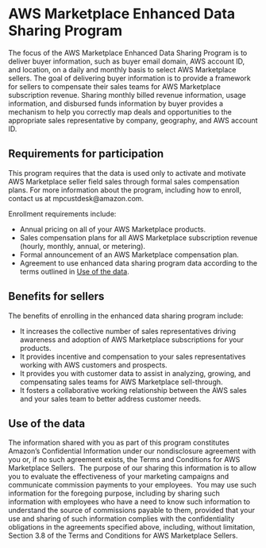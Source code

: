 # AWS Marketplace Enhanced Data Sharing Program<a name="enhanced-data-sharing-program"></a>

 The focus of the AWS Marketplace Enhanced Data Sharing Program is to deliver buyer information, such as buyer email domain, AWS account ID, and location, on a daily and monthly basis to select AWS Marketplace sellers\. The goal of delivering buyer information is to provide a framework for sellers to compensate their sales teams for AWS Marketplace subscription revenue\. Sharing monthly billed revenue information, usage information, and disbursed funds information by buyer provides a mechanism to help you correctly map deals and opportunities to the appropriate sales representative by company, geography, and AWS account ID\. 

## Requirements for participation<a name="requirements-for-aws-marketplace-seller-participation"></a>

 This program requires that the data is used only to activate and motivate AWS Marketplace seller field sales through formal sales compensation plans\. For more information about the program, including how to enroll, contact us at mpcustdesk@amazon\.com\. 

Enrollment requirements include:
+  Annual pricing on all of your AWS Marketplace products\. 
+  Sales compensation plans for all AWS Marketplace subscription revenue \(hourly, monthly, annual, or metering\)\. 
+  Formal announcement of an AWS Marketplace compensation plan\. 
+  Agreement to use enhanced data sharing program data according to the terms outlined in [Use of the data](#use-of-the-data)\. 

## Benefits for sellers<a name="benefits-for-aws-marketplace-sellers"></a>

 The benefits of enrolling in the enhanced data sharing program include: 
+  It increases the collective number of sales representatives driving awareness and adoption of AWS Marketplace subscriptions for your products\. 
+  It provides incentive and compensation to your sales representatives working with AWS customers and prospects\. 
+  It provides you with customer data to assist in analyzing, growing, and compensating sales teams for AWS Marketplace sell\-through\. 
+  It fosters a collaborative working relationship between the AWS sales and your sales team to better address customer needs\. 

## Use of the data<a name="use-of-the-data"></a>

 The information shared with you as part of this program constitutes Amazon’s Confidential Information under our nondisclosure agreement with you or, if no such agreement exists, the Terms and Conditions for AWS Marketplace Sellers\.  The purpose of our sharing this information is to allow you to evaluate the effectiveness of your marketing campaigns and communicate commission payments to your employees\.  You may use such information for the foregoing purpose, including by sharing such information with employees who have a need to know such information to understand the source of commissions payable to them, provided that your use and sharing of such information complies with the confidentiality obligations in the agreements specified above, including, without limitation, Section 3\.8 of the Terms and Conditions for AWS Marketplace Sellers\. 